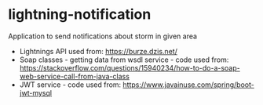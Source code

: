 # lightning-notification
Application to send notifications about storm in given area

* Lightnings API used from: https://burze.dzis.net/
* Soap classes - getting data from wsdl service - code used from: https://stackoverflow.com/questions/15940234/how-to-do-a-soap-web-service-call-from-java-class
* JWT service - code used from: https://www.javainuse.com/spring/boot-jwt-mysql
